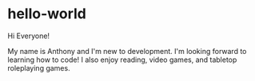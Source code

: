 # hello-world

Hi Everyone!

My name is Anthony and I'm new to development. I'm looking forward to learning how to code! I also enjoy reading, video games, and tabletop roleplaying games. 
